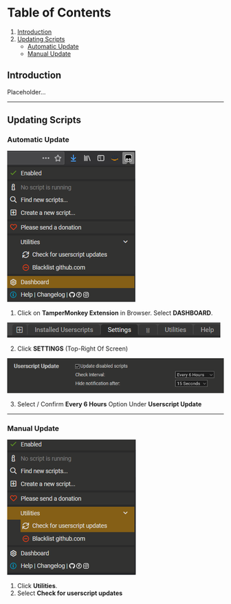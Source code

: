# Table of Contents
1. [Introduction](#introduction)
2. [Updating Scripts](#updating-scripts)
    * [Automatic Update](#automatic-update)
    * [Manual Update](#manual-update)



## Introduction
Placeholder...

---

## Updating Scripts

### Automatic Update

![TM_UPDATE_SETUP_1](https://github.com/JeysonArtiles/amzn/blob/master/.documentation/TM_UPDATE_SETUP_1.png)

1. Click on **TamperMonkey Extension** in Browser. Select **DASHBOARD**.

![TM_UPDATE_SETUP_2](https://github.com/JeysonArtiles/amzn/blob/master/.documentation/TM_UPDATE_SETUP_2.png)

2. Click **SETTINGS** (Top-Right Of Screen)

![TM_UPDATE_SETUP_3](https://github.com/JeysonArtiles/amzn/blob/master/.documentation/TM_UPDATE_SETUP_3.png)

3. Select / Confirm **Every 6 Hours** Option Under **Userscript Update**

---

### Manual Update

![ManualUpdateTamperMonkey](https://github.com/JeysonArtiles/amzn/blob/master/.documentation/ManualUpdateTamperMonkey.png)

1. Click **Utilities**. 
2. Select **Check for userscript updates**
